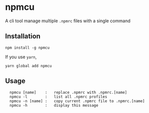 # npmcu

A cli tool manage multiple `.npmrc` files with a single command

## Installation

```
npm install -g npmcu
```

If you use `yarn`,

```
yarn global add npmcu
```

## Usage

```
  npmcu [name]    :   replace .npmrc with .npmrc.[name]
  npmcu -l        :   list all .npmrc profiles
  npmcu -n [name] :   copy current .npmrc file to .npmrc.[name]
  npmcu -h        :   display this message
```
